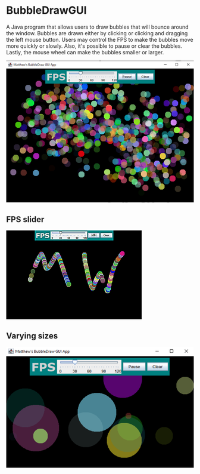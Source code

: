 # BubbleDrawGUI

A Java program that allows users to draw bubbles that will bounce around the window. Bubbles are drawn either by clicking or clicking and dragging the left mouse button. Users may control the FPS to make the bubbles move more quickly or slowly. Also, it's possible to pause or clear the bubbles. Lastly, the mouse wheel can make the bubbles smaller or larger.

![Image of bubbleDraw in action](./screenshots/bubbleDraw.png)

## FPS slider

![bubbleDraw gif](./screenshots/insta.gif)

## Varying sizes

![small and big bubbles](./screenshots/bubbleSizes.png)
